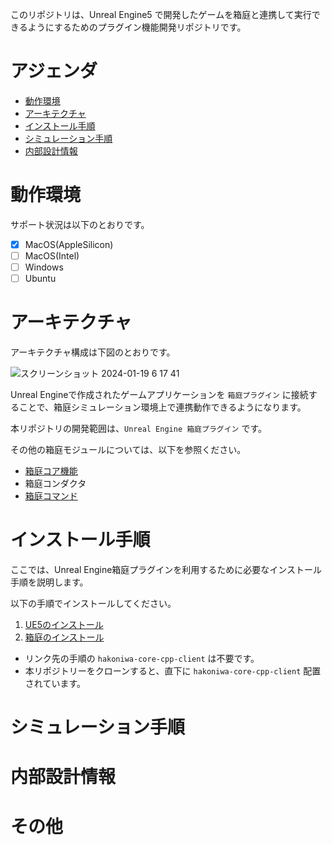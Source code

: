 このリポジトリは、Unreal Engine5 で開発したゲームを箱庭と連携して実行できるようにするためのプラグイン機能開発リポジトリです。

# アジェンダ

- [動作環境](#動作環境)
- [アーキテクチャ](#アーキテクチャ)
- [インストール手順](#インストール手順)
- [シミュレーション手順](#シミュレーション手順)
- [内部設計情報](#内部設計情報)

# 動作環境

サポート状況は以下のとおりです。

- [X] MacOS(AppleSilicon)
- [ ] MacOS(Intel)
- [ ] Windows
- [ ] Ubuntu

# アーキテクチャ

アーキテクチャ構成は下図のとおりです。

![スクリーンショット 2024-01-19 6 17 41](https://github.com/toppers/hakoniwa-unreal-simasset-plugin/assets/164193/dd56c3bf-f3a0-455f-9627-882409a2b65b)

Unreal Engineで作成されたゲームアプリケーションを `箱庭プラグイン` に接続することで、箱庭シミュレーション環境上で連携動作できるようになります。

本リポジトリの開発範囲は、`Unreal Engine 箱庭プラグイン` です。

その他の箱庭モジュールについては、以下を参照ください。

* [箱庭コア機能](https://github.com/toppers/hakoniwa-core-cpp-client)
* 箱庭コンダクタ
* [箱庭コマンド](https://github.com/toppers/hakoniwa-conductor)

# インストール手順

ここでは、Unreal Engine箱庭プラグインを利用するために必要なインストール手順を説明します。

以下の手順でインストールしてください。

1. [UE5のインストール](https://docs.unrealengine.com/5.3/ja/installing-unreal-engine/)
2. [箱庭のインストール](https://github.com/toppers/hakoniwa-core-cpp-client/tree/main/examples#サンプルプログラムを実行するための準備)
  * リンク先の手順の `hakoniwa-core-cpp-client` は不要です。
  * 本リポジトリーをクローンすると、直下に  `hakoniwa-core-cpp-client` 配置されています。


# シミュレーション手順

# 内部設計情報

# その他

